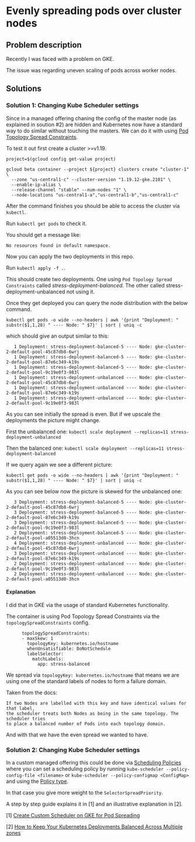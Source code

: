 # Evenly spreading pods over cluster nodes

## Problem description
Recently I was faced with a problem on GKE.

The issue was regarding uneven scaling of pods across worker nodes. 

## Solutions

### Solution 1: Changing Kube Scheduler settings

Since in a managed offering chaning the config of the master node (as explained in soution #2) are hidden and Kubernetes now have a standard way to do similar without touching the masters. We can do it with using [Pod Topology Spread Constraints](https://kubernetes.io/docs/concepts/workloads/pods/pod-topology-spread-constraints/).

To test it out first create a cluster >=v1.19.
```
project=$(gcloud config get-value project)

gcloud beta container --project ${project} clusters create "cluster-1" \
  --zone "us-central1-c" --cluster-version "1.19.12-gke.2101" \
  --enable-ip-alias \
  --release-channel "stable" --num-nodes "1" \
  --node-locations "us-central1-a","us-central1-b","us-central1-c"
```

After the command finishes you should be able to access the cluster via `kubectl`.

Run `kubectl get pods` to check it.

You should get a message like:
```
No resources found in default namespace.
```

Now you can apply the two deployments in this repo.

Run `kubectl apply -f .`.

This should create two deployments. One using `Pod Topology Spread Constraints` called *stress-deployment-balanced*. The other called stress-deployment-unbalanced not using it.

Once they get deployed you can query the node distribution with the below command.

```
kubectl get pods -o wide --no-headers | awk '{print "Deployment: " substr($1,1,28) " ---- Node: " $7}' | sort | uniq -c
```

which should give an output similar to this:

```
   1 Deployment: stress-deployment-balanced-5 ---- Node: gke-cluster-2-default-pool-45c87db8-6wrj
   1 Deployment: stress-deployment-balanced-5 ---- Node: gke-cluster-2-default-pool-87e6c349-k19s
   1 Deployment: stress-deployment-balanced-5 ---- Node: gke-cluster-2-default-pool-9c19e0f3-983l
   1 Deployment: stress-deployment-unbalanced ---- Node: gke-cluster-2-default-pool-45c87db8-6wrj
   1 Deployment: stress-deployment-unbalanced ---- Node: gke-cluster-2-default-pool-87e6c349-k19s
   1 Deployment: stress-deployment-unbalanced ---- Node: gke-cluster-2-default-pool-9c19e0f3-983l
```

As you can see initially the spread is even. But if we upscale the deployments the picture might change.

First the unbalanced one:
`kubectl scale deployment --replicas=11 stress-deployment-unbalanced`

Then the balanced one:
`kubectl scale deployment --replicas=11 stress-deployment-balanced`

If we query again we see a different picture:
```
kubectl get pods -o wide --no-headers | awk '{print "Deployment: " substr($1,1,28) " ---- Node: " $7}' | sort | uniq -c
```

As you can see below now the picture is skewed for the unbalanced one:
```
   3 Deployment: stress-deployment-balanced-5 ---- Node: gke-cluster-2-default-pool-45c87db8-6wrj
   3 Deployment: stress-deployment-balanced-5 ---- Node: gke-cluster-2-default-pool-87e6c349-k19s
   3 Deployment: stress-deployment-balanced-5 ---- Node: gke-cluster-2-default-pool-9c19e0f3-983l
   2 Deployment: stress-deployment-balanced-5 ---- Node: gke-cluster-2-default-pool-a05513d0-3hcn
   4 Deployment: stress-deployment-unbalanced ---- Node: gke-cluster-2-default-pool-45c87db8-6wrj
   3 Deployment: stress-deployment-unbalanced ---- Node: gke-cluster-2-default-pool-87e6c349-k19s
   2 Deployment: stress-deployment-unbalanced ---- Node: gke-cluster-2-default-pool-9c19e0f3-983l
   2 Deployment: stress-deployment-unbalanced ---- Node: gke-cluster-2-default-pool-a05513d0-3hcn
```

#### Explanation

I did that in GKE via the usage of standard Kubernetes functionality.

The container is using Pod Topology Spread Constraints via the `topologySpreadConstraints` config. 
```
      topologySpreadConstraints:
      - maxSkew: 1
        topologyKey: kubernetes.io/hostname
        whenUnsatisfiable: DoNotSchedule
        labelSelector:
          matchLabels:
            app: stress-balanced
```
We spread via `topologyKey: kubernetes.io/hostname` that means we are using one of the standard labels of nodes to form a failure domain. 

Taken from the docs:
```
If two Nodes are labelled with this key and have identical values for that label, 
the scheduler treats both Nodes as being in the same topology. The scheduler tries 
to place a balanced number of Pods into each topology domain.
```

And with that we have the even spread we wanted to have.

### Solution 2: Changing Kube Scheduler settings

In a custom managed offering this could be done via [Scheduling Policies](https://kubernetes.io/docs/reference/scheduling/policies/) where you can set a scheduling policy by running `kube-scheduler --policy-config-file <filename>` or `kube-scheduler --policy-configmap <ConfigMap>` and using the [Policy type](https://kubernetes.io/docs/reference/config-api/kube-scheduler-policy-config.v1/).

In that case you give more weight to the `SelectorSpreadPriority`.

A step by step guide explains it in [1] and an illustrative explanation in [2].

[1] [Create Custom Scheduler on GKE for Pod Spreading](https://blog.searce.com/create-custom-scheduler-on-gke-for-pod-spreading-a23c1641a840)

[2] [How to Keep Your Kubernetes Deployments Balanced Across Multiple zones](https://medium.com/expedia-group-tech/how-to-keep-your-kubernetes-deployments-balanced-across-multiple-zones-dfe719847b41)
